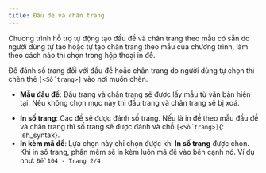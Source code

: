 ```yaml
---
title: Đầu đề và chân trang
---
```


Chương trình hỗ trợ tự động tạo đầu đề và chân trang theo mẫu có sẵn do người dùng tự tạo hoặc tự tạo chân trang theo mẫu của chương trình, làm theo cách nào thì chọn trong hộp thoại in đề.

Để đánh số trang đối với đầu đề hoặc chân trang do người dùng tự chọn thì chèn thẻ `[<Số trang>]` vào nơi muốn chèn.

+ **Mẫu đầu đề**: Đầu trang và chân trang sẽ được lấy mẫu từ văn bản hiện tại. Nếu không chọn mục này thì đầu trang và chân trang sẽ bị xoá.
- **In số trang**: Các đề sẽ được đánh số trang. Nếu là in đề theo mẫu đầu đề và chân trang thì số trang sẽ được đánh và chỗ `[<Số trang>]`{: .sh_syntax}.
- **In kèm mã đề**: Lựa chọn này chỉ chọn được khi **In số trang** được chọn. Khi in số trang, phần mềm sẽ in kèm luôn mã đề vào bên cạnh nó. Ví dụ như: `Đề 104 - Trang 2/4`